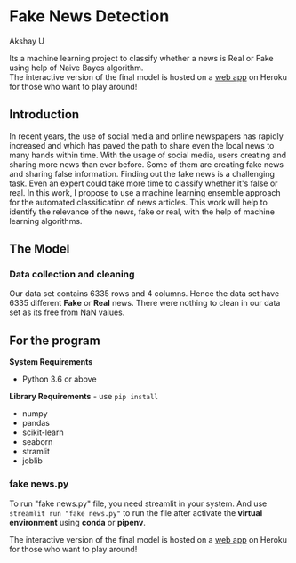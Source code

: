 # Fake News Detection

Akshay U

Its a machine learning project to classify whether a news is Real or Fake using help of Naive Bayes algorithm.<br>
The interactive version of the final model is hosted on a [web app](https://fakenewsdetectionapp.herokuapp.com/) on Heroku for those who want to play around!

## Introduction

In recent years, the use of social media and online newspapers has rapidly increased and which has paved the path to share even the local news to many hands within time. With the usage of social media, users creating and sharing more news than ever before. Some of them are creating fake news and sharing false information. Finding out the fake news is a challenging task. Even an expert could take more time to classify whether it's false or real. In this work, I propose to use a machine learning ensemble approach for the automated classification of news articles. This work will help to identify the relevance of the news, fake or real, with the help of machine learning algorithms.

## The Model
### Data collection and cleaning
Our data set contains 6335 rows and 4 columns. Hence the data set have 6335 different <b>Fake</b> or <b>Real</b> news. There were nothing to clean in our data set as its free from NaN values. 


## For the program

<b>System Requirements</b>
  + Python 3.6 or above

<b>Library Requirements</b> -
  use `pip install`
  + numpy
  + pandas
  + scikit-learn
  + seaborn
  + stramlit
  + joblib
  
### fake news.py
To run "fake news.py" file, you need streamlit in your system.
And use `streamlit run "fake news.py"` to run the file after activate the <b>virtual environment</b> using <b>conda</b> or <b>pipenv</b>.


The interactive version of the final model is hosted on a [web app](https://fakenewsdetectionapp.herokuapp.com/) on Heroku for those who want to play around!
